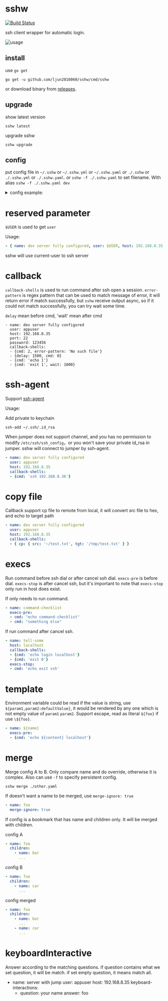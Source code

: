 # sshw

[![Build Status](https://travis-ci.org/ljun20160606/sshw.svg?branch=master)](https://travis-ci.org/ljun20160606/sshw)

ssh client wrapper for automatic login.

![usage](./assets/sshw-demo.gif)

## install

use `go get`

```
go get -u github.com/ljun2016060/sshw/cmd/sshw
```

or download binary from [releases](//github.com/ljun20160606/sshw/releases).

## upgrade

show latest version

```shell
sshw latest
```

upgrade sshw

```shell
sshw upgrade
```

## config

put config file in `~/.sshw` or `~/.sshw.yml` or `~/.sshw.yaml` or `./.sshw` or `./.sshw.yml` or `./.sshw.yaml`.
or `sshw -f ./.sshw.yaml` to set filename. With alias `sshw -f ./.sshw.yaml dev` 

<details>
    <summary>config example:</summary>

```yaml
- { name: dev server fully configured, user: appuser, host: 192.168.8.35, port: 22, password: 123456 }
- { name: dev server with key path, user: appuser, host: 192.168.8.35, port: 22, keypath: /root/.ssh/id_rsa }
- { name: dev server with passphrase key, user: appuser, host: 192.168.8.35, port: 22, keypath: /root/.ssh/id_rsa, passphrase: abcdefghijklmn}
- { name: dev server without port, user: appuser, host: 192.168.8.35 }
- { name: dev server without user, host: 192.168.8.35 }
- { name: dev server without password, host: 192.168.8.35 }
- { name: ⚡️ server with emoji name, host: 192.168.8.35 }
- { name: server with alias, alias: dev, host: 192.168.8.35 }
- name: server with jump
  user: appuser
  host: 192.168.8.35
  port: 22
  password: 123456
  jump:
  - user: appuser
    host: 192.168.8.36
    port: 2222


# server group 1
- name: server group 1
  children:
  - { name: server 1, user: root, host: 192.168.1.2 }
  - { name: server 2, user: root, host: 192.168.1.3 }
  - { name: server 3, user: root, host: 192.168.1.4 }

# server group 2
- name: server group 2
  children:
  - { name: server 1, user: root, host: 192.168.2.2 }
  - { name: server 2, user: root, host: 192.168.3.3 }
  - { name: server 3, user: root, host: 192.168.4.4 }
```
</details>

# reserved parameter

`$USER` is used to get `user`

Usage:

```yaml
- { name: dev server fully configured, user: $USER, host: 192.168.8.35 }
```



sshw will use current-user to ssh server

# callback

`callback-shells` is used to run command after ssh open a session. `error-pattern` is regex pattern that
can be used to match message of error, it will return error if match successfully,
but `sshw` receive output async, so if it could not match successfully, you can try wait some time.

`delay` mean before cmd, 'wait' mean after cmd

```
- name: dev server fully configured
  user: appuser
  host: 192.168.8.35
  port: 22
  password: 123456
  callback-shells:
  - {cmd: 2, error-pattern: 'No such file'}
  - {delay: 1500, cmd: 0}
  - {cmd: 'echo 1'}
  - {cmd: 'exit 1', wait: 1000}
```

# ssh-agent

Support [ssh-agent](https://en.wikipedia.org/wiki/Ssh-agent)

Usage:

Add private to keychain

```shell
ssh-add ~/.ssh/.id_rsa
```

When jumper does not support channel, and you has no permission to modify `/etc/ssh/ssh_config`，or you won't save your private id_rsa in jumper. sshw will connect to jumper by ssh-agent.

```yaml
- name: dev server fully configured
  user: appuser
  host: 192.168.8.35
  callback-shells:
  - {cmd: 'ssh 192.168.8.36'}
```

# copy file

Callback support cp file to remote from local, it will convert src file to hex, and echo to target path

```yaml
- name: dev server fully configured
  user: appuser
  host: 192.168.8.35
  callback-shells:
  - { cp: { src: '~/test.txt', tgt: '/tmp/test.txt' } }
```

# execs

Run command before ssh dial or after cancel ssh dial. `execs-pre` is before dial. `execs-stop` is after cancel ssh,
but it's important to note that `execs-stop` only run in host does exist.

If only needs to run command.

```yaml
- name: command-checklist
  execs-pre:
  - cmd: "echo command-checklist"
  - cmd: "something else" 
```

If run command after cancel ssh.

```yaml
- name: tell-some
  host: localhost
  callback-shells:
  - {cmd: 'echo login localhost'}
  - {cmd: 'exit 0'}
  execs-stop:
  - cmd: 'echo exit ssh'
```

# template

Environment variable could be read if the value is string, use `${param1,param2:defaultValue}`, it would be rendered by any one which is not empty value of `param1` `param2`.
Support escape, read as literal `${foo}` if use `\${foo}`.

```yaml
- name: ${name}
  execs-pre:
  - {cmd: 'echo ${content} localhost'}
```

# merge

Merge config A to B. Only compare name and do override, otherwise it is complex. Also can use `-f` to specify persistent config.

```shell
sshw merge ./other.yaml
```

If doesn't want a name to be merged, use `merge-ignore: true`

```yaml
- name: foo
  merge-ignore: true
```

If config is a bookmark that has name and children only. It will be merged with children.

config A

```yaml
- name: foo
  children:
    - name: bar
      ...
```

config B

```yaml
- name: foo
  children:
    - name: car
      ...
```

config merged

```yaml
- name: foo
  children:
    - name: bar
      ...
    - name: car
      ...
```

# keyboardInteractive

Answer according to the matching questions. if question contains what we set question, it will be match. if set empty question, it means match all.

- name: server with jump
  user: appuser
  host: 192.168.8.35
  keyboard-interactions:
  - question: your name
    answer: foo 
